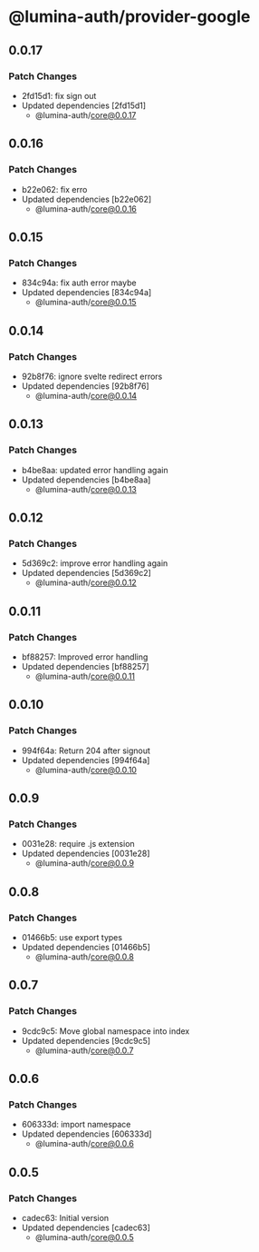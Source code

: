 # @lumina-auth/provider-google

## 0.0.17

### Patch Changes

- 2fd15d1: fix sign out
- Updated dependencies [2fd15d1]
  - @lumina-auth/core@0.0.17

## 0.0.16

### Patch Changes

- b22e062: fix erro
- Updated dependencies [b22e062]
  - @lumina-auth/core@0.0.16

## 0.0.15

### Patch Changes

- 834c94a: fix auth error maybe
- Updated dependencies [834c94a]
  - @lumina-auth/core@0.0.15

## 0.0.14

### Patch Changes

- 92b8f76: ignore svelte redirect errors
- Updated dependencies [92b8f76]
  - @lumina-auth/core@0.0.14

## 0.0.13

### Patch Changes

- b4be8aa: updated error handling again
- Updated dependencies [b4be8aa]
  - @lumina-auth/core@0.0.13

## 0.0.12

### Patch Changes

- 5d369c2: improve error handling again
- Updated dependencies [5d369c2]
  - @lumina-auth/core@0.0.12

## 0.0.11

### Patch Changes

- bf88257: Improved error handling
- Updated dependencies [bf88257]
  - @lumina-auth/core@0.0.11

## 0.0.10

### Patch Changes

- 994f64a: Return 204 after signout
- Updated dependencies [994f64a]
  - @lumina-auth/core@0.0.10

## 0.0.9

### Patch Changes

- 0031e28: require .js extension
- Updated dependencies [0031e28]
  - @lumina-auth/core@0.0.9

## 0.0.8

### Patch Changes

- 01466b5: use export types
- Updated dependencies [01466b5]
  - @lumina-auth/core@0.0.8

## 0.0.7

### Patch Changes

- 9cdc9c5: Move global namespace into index
- Updated dependencies [9cdc9c5]
  - @lumina-auth/core@0.0.7

## 0.0.6

### Patch Changes

- 606333d: import namespace
- Updated dependencies [606333d]
  - @lumina-auth/core@0.0.6

## 0.0.5

### Patch Changes

- cadec63: Initial version
- Updated dependencies [cadec63]
  - @lumina-auth/core@0.0.5
